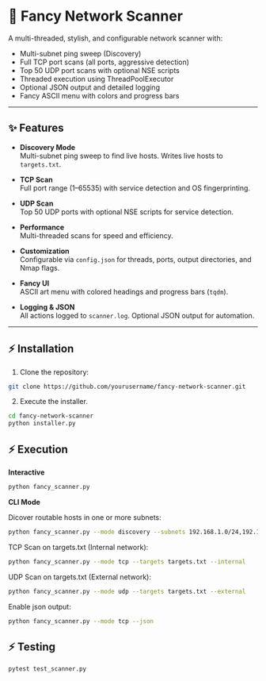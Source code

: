 # 🚀 Fancy Network Scanner

A multi-threaded, stylish, and configurable network scanner with:

- Multi-subnet ping sweep (Discovery)
- Full TCP port scans (all ports, aggressive detection)
- Top 50 UDP port scans with optional NSE scripts
- Threaded execution using ThreadPoolExecutor
- Optional JSON output and detailed logging
- Fancy ASCII menu with colors and progress bars

---

## ✨ Features

- **Discovery Mode**  
  Multi-subnet ping sweep to find live hosts. Writes live hosts to `targets.txt`.

- **TCP Scan**  
  Full port range (1–65535) with service detection and OS fingerprinting.

- **UDP Scan**  
  Top 50 UDP ports with optional NSE scripts for service detection.

- **Performance**  
  Multi-threaded scans for speed and efficiency.

- **Customization**  
  Configurable via `config.json` for threads, ports, output directories, and Nmap flags.

- **Fancy UI**  
  ASCII art menu with colored headings and progress bars (`tqdm`).

- **Logging & JSON**  
  All actions logged to `scanner.log`. Optional JSON output for automation.

---

## ⚡ Installation

1. Clone the repository:

```bash
git clone https://github.com/yourusername/fancy-network-scanner.git
```


2. Execute the installer.

```bash
cd fancy-network-scanner
python installer.py
```

## ⚡ Execution

**Interactive**

```bash
python fancy_scanner.py
```

**CLI Mode**

Dicover routable hosts in one or more subnets:

```bash
python fancy_scanner.py --mode discovery --subnets 192.168.1.0/24,192.168.2.0/24
```

TCP Scan on targets.txt (Internal network):

```bash
python fancy_scanner.py --mode tcp --targets targets.txt --internal
```
UDP Scan on targets.txt (External network):

```bash
python fancy_scanner.py --mode udp --targets targets.txt --external
```

Enable json output:

```bash
python fancy_scanner.py --mode tcp --json
```

## ⚡ Testing

```bash
pytest test_scanner.py
```